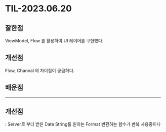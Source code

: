 # TIL-2023.06.20


## 잘한점
ViewModel, Flow 를 활용하여 UI 레이어를 구현했다.

## 개선점
Flow, Channal 의 차이점이 궁금하다.

## 배운점

------------------------------------

## 개선점
: Server로 부터 받은 Date String를 원하는 Format 변환하는 함수가 반복 사용중이다

